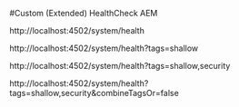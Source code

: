 #Custom (Extended) HealthCheck AEM

http://localhost:4502/system/health

http://localhost:4502/system/health?tags=shallow

http://localhost:4502/system/health?tags=shallow,security

http://localhost:4502/system/health?tags=shallow,security&combineTagsOr=false